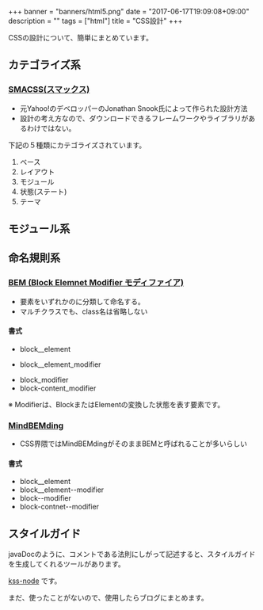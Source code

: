 +++
banner = "banners/html5.png"
date = "2017-06-17T19:09:08+09:00"
description = ""
tags = ["html"]
title = "CSS設計"
+++

CSSの設計について、簡単にまとめています。

<!--more-->

## カテゴライズ系
### [SMACSS(スマックス)](https://smacss.com/)
* 元Yahoo!のデベロッパーのJonathan Snook氏によって作られた設計方法
* 設計の考え方なので、ダウンロードできるフレームワークやライブラリがあるわけではない。

下記の５種類にカテゴライズされています。

1. ベース
2. レイアウト
3. モジュール
4. 状態(ステート)
5. テーマ

## モジュール系



## 命名規則系

### [BEM (Block Elemnet Modifier モディファイア)](https://en.bem.info/methodology/quick-start/)
  * 要素をいずれかのに分類して命名する。
  * マルチクラスでも、class名は省略しない

#### 書式
  * block__element
  - block__element_modifier
  * block_modifier
  * block-content_modifier

※ Modifierは、BlockまたはElementの変換した状態を表す要素です。

### [MindBEMding](https://github.com/manabuyasuda/styleguide/blob/master/how-to-bem.md)
* CSS界隈ではMindBEMdingがそのままBEMと呼ばれることが多いらしい

#### 書式
  * block__element
  * block__element--modifier
  * block--modifier
  * block-contnet--modifier


## スタイルガイド

javaDocのように、コメントである法則にしがって記述すると、スタイルガイドを生成してくれるツールがあります。

 [kss-node](https://github.com/kss-node/kss-node/wiki/Quick-Start-Guide) です。

 まだ、使ったことがないので、使用したらブログにまとめます。
